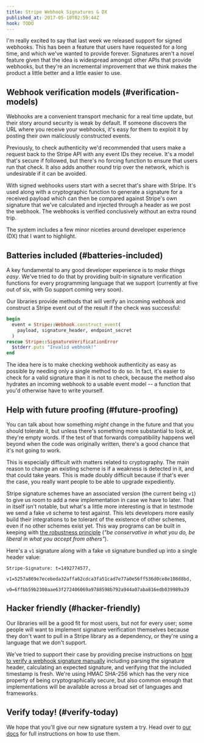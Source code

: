 ```yaml
---
title: Stripe Webhook Signatures & DX
published_at: 2017-05-10T02:59:44Z
hook: TODO
---
```


I'm really excited to say that last week we released
support for signed webhooks. This has been a feature that
users have requested for a long time, and which we've
wanted to provide forever. Signatures aren't a novel
feature given that the idea is widespread amongst other
APIs that provide webhooks, but they're an incremental
improvement that we think makes the product a little better
and a little easier to use.

## Webhook verification models (#verification-models)

Webhooks are a convenient transport mechanic for a real
time update, but their story around security is weak by
default. If someone discovers the URL where you receive
your webhooks, it's easy for them to exploit it by posting
their own maliciously constructed events.

Previously, to check authenticity we'd recommended that
users make a request back to the Stripe API with any event
IDs they receive. It's a model that's secure if followed,
but there's no forcing function to ensure that users run
that check. It also adds another round trip over the
network, which is undesirable if it can be avoided.

With signed webhooks users start with a secret that's share
with Stripe. It's used along with a cryptographic function
to generate a signature for a received payload which can
then be compared against Stripe's own signature that we've
calculated and injected through a header as we post the
webhook. The webhooks is verified conclusively without an
extra round trip.

The system includes a few minor niceties around developer
experience (DX) that I want to highlight.

## Batteries included (#batteries-included)

A key fundamental to any good developer experience is to
_make things easy_. We've tried to do that by providing
built-in signature verification functions for every
programming language that we support (currently at five out of
six, with Go support coming very soon).

Our libraries provide methods that will verify an incoming
webhook and construct a Stripe event out of the result if
the check was successful:

``` ruby
begin
  event = Stripe::Webhook.construct_event(
    payload, signature_header, endpoint_secret
  )
rescue Stripe::SignatureVerificationError
  $stderr.puts "Invalid webhook!"
end
```

The idea here is to make checking webhook authenticity as
easy as possible by needing only a single method to do so.
In fact, it's easier to check for a valid signature than it
is not to check, because the method also hydrates an
incoming webhook to a usable event model -- a function that
you'd otherwise have to write yourself.

## Help with future proofing (#future-proofing)

You can talk about how something *might* change in the
future and that you should tolerate it, but unless there's
something more substantial to look at, they're empty words.
If the test of that forwards compatibility happens well
beyond when the code was originally written, there's a good
chance that it's not going to work.

This is especially difficult with matters related to
cryptography. The main reason to change an existing scheme
is if a weakness is detected in it, and that could take
years. This is made doubly difficult because if that's ever
the case, you really want people to be able to upgrade
expediently.

Stripe signature schemes have an associated version (the
current being `v1`) to give us room to add a new
implementation in case we have to later. That in itself
isn't notable, but what's a little more interesting is that
in testmode we send a fake `v0` scheme to test against.
This lets developers more easily build their integrations
to be tolerant of the existence of other schemes, even if
no other schemes exist yet. This way programs can be built
in keeping with [the robustness principle][robustness]
(_"be conservative in what you do, be liberal in what you
accept from others"_).

Here's a `v1` signature along with a fake `v0` signature
bundled up into a single header value:

```
Stripe-Signature: t=1492774577,
    v1=5257a869e7ecebeda32affa62cdca3fa51cad7e77a0e56ff536d0ce8e108d8bd,
    v0=6ffbb59b2300aae63f272406069a9788598b792a944a07aba816edb039989a39
```

## Hacker friendly (#hacker-friendly)

Our libraries will be a good fit for most users, but not
for every user; some people will want to implement
signature verification themselves because they don't want
to pull in a Stripe library as a dependency, or they're using
a language that we don't support.

We've tried to support their case by providing precise
instructions on [how to verify a webhook signature
manually][verify-manually] including parsing the signature
header, calculating an expected signature, and verifying
that the included timestamp is fresh. We're using HMAC
SHA-256 which has the very nice property of being
cryptographically secure, but also common enough that
implementations will be available across a broad set of
languages and frameworks.

## Verify today! (#verify-today)

We hope that you'll give our new signature system a try.
Head over to [our docs][signatures] for full instructions
on how to use them.

[libraries]: https://stripe.com/docs/webhooks#verify-official-libraries
[robustness]: https://en.wikipedia.org/wiki/Robustness_principle
[signatures]: https://stripe.com/docs/webhooks#signatures
[verify-manually]: https://stripe.com/docs/webhooks#verify-manually

